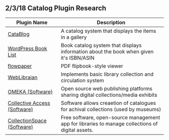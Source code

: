 ## 2/3/18 Catalog Plugin Research

Plugin Name | Description |
--- | --- |
[CataBlog](https://wordpress.org/plugins/catablog/) |  A catalog system that displays the items in a gallery
[WordPress Book List](https://wordpress.org/plugins/wpbooklist/) | Book catalog system that displays information about the book when given it's ISBN/ASIN
[flowpaper](https://wordpress.org/plugins/flowpaper-lite-pdf-flipbook/) | PDF flipbook-style viewer
[WebLibraian](https://wordpress.org/plugins/weblibrarian/) | Implements basic library collection and circulation system
[OMEKA (Software)](https://omeka.org/) | Open source web publishing platforms sharing digital collections/media exhibits
[Collective Access (Software)](http://collectiveaccess.org/) | Software allows creaetion of catalogues for achival collections (used by museums)
[CollectionSpace (Software)](http://collectionspace.org/) | Free software, open-source management app for libraries to manage collections of digital assets.
